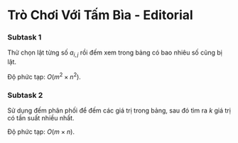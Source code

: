 # Trò Chơi Với Tấm Bìa - Editorial

### Subtask 1

Thử chọn lật từng số $a_{i, j}$ rồi đếm xem trong bảng có bao nhiêu số cũng bị lật.

Độ phức tạp: $O(m^2 \times n^2)$.

### Subtask 2

Sử dụng đếm phân phối để đếm các giá trị trong bảng, sau đó tìm ra $k$ giá trị có tần suất nhiều nhất.

Độ phức tạp: $O(m \times n)$.

